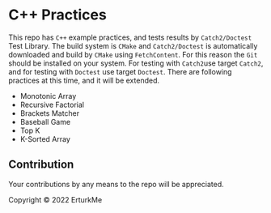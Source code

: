 # C++ Practices
This repo has `C++` example practices, and tests results by `Catch2/Doctest` Test Library. The build system is `CMake` and `Catch2/Doctest` is automatically downloaded and build by `CMake` using `FetchContent`. For this reason the `Git` should be installed on your system. For testing with `Catch2`use target `Catch2`, and for testing with `Doctest` use target `Doctest`. There are following practices at this time, and it will be extended.
* Monotonic Array
* Recursive Factorial
* Brackets Matcher
* Baseball Game
* Top K
* K-Sorted Array
## Contribution
Your contributions by any means to the repo will be appreciated.

Copyright © 2022 ErturkMe